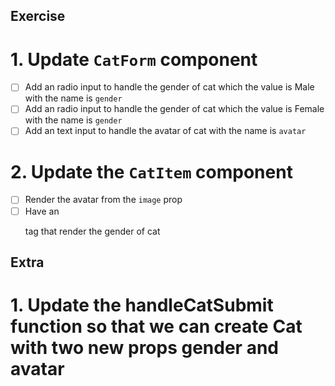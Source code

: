 ## Exercise

# 1. Update `CatForm` component

- [ ] Add an radio input to handle the gender of cat which the value is Male with the name is `gender`
- [ ] Add an radio input to handle the gender of cat which the value is Female with the name is `gender`
- [ ] Add an text input to handle the avatar of cat with the name is `avatar`

# 2. Update the `CatItem` component

- [ ] Render the avatar from the `image` prop
- [ ] Have an <p> tag that render the gender of cat

## Extra

# 1. Update the handleCatSubmit function so that we can create Cat with two new props gender and avatar
